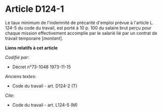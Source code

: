 # Article D124-1

Le taux minimum de l'indemnité de précarité d'emploi prévue à l'article L. 124-5 du code du travail, est porté à 10 p. 100 du
salaire brut perçu pour chaque mission effectivement accomplie par le salarié lié par un contrat de travail temporaire
[*montant*].

**Liens relatifs à cet article**

_Codifié par_:

  - Décret n°73-1048 1973-11-15

_Anciens textes_:

  - Code du travail - art. D124-2 (T)

_Cite_:

  - Code du travail - art. L124-5 (M)
